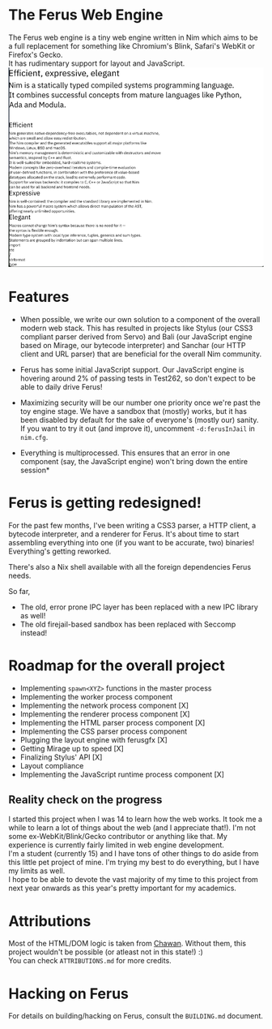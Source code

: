 # The Ferus Web Engine
The Ferus web engine is a tiny web engine written in Nim which aims to be a full replacement for something like Chromium's Blink, Safari's WebKit or Firefox's Gecko. \
It has rudimentary support for layout and JavaScript.
![A screenshot of Ferus rendering nim-lang.org](screenshots/ferus_nimlang.jpg)

# Features
- When possible, we write our own solution to a component of the overall modern web stack. This has resulted in projects like Stylus (our CSS3 compliant parser derived from Servo) and Bali (our JavaScript engine based on Mirage, our bytecode interpreter) and Sanchar (our HTTP client and URL parser) that are beneficial for the overall Nim community.

- Ferus has some initial JavaScript support. Our JavaScript engine is hovering around 2% of passing tests in Test262, so don't expect to be able to daily drive Ferus!

- Maximizing security will be our number one priority once we're past the toy engine stage. We have a sandbox that (mostly) works, but it has been disabled by default for the sake of everyone's (mostly our) sanity. If you want to try it out (and improve it), uncomment `-d:ferusInJail` in `nim.cfg`.

- Everything is multiprocessed. This ensures that an error in one component (say, the JavaScript engine) won't bring down the entire session*

# Ferus is getting redesigned!
For the past few months, I've been writing a CSS3 parser, a HTTP client, a bytecode interpreter, and a renderer for Ferus. It's about time to start assembling everything into one (if you want to be accurate, two) binaries! Everything's getting reworked.

There's also a Nix shell available with all the foreign dependencies Ferus needs.

So far,
- The old, error prone IPC layer has been replaced with a new IPC library as well!
- The old firejail-based sandbox has been replaced with Seccomp instead!

# Roadmap for the overall project
- Implementing `spawn<XYZ>` functions in the master process
- Implementing the worker process component
- Implementing the network process component [X]
- Implementing the renderer process component [X]
- Implementing the HTML parser process component [X]
- Implementing the CSS parser process component
- Plugging the layout engine with ferusgfx [X]
- Getting Mirage up to speed [X]
- Finalizing Stylus' API [X]
- Layout compliance
- Implementing the JavaScript runtime process component [X]

## Reality check on the progress
I started this project when I was 14 to learn how the web works. It took me a while to learn a lot of things about the web (and I appreciate that!). I'm not some ex-WebKit/Blink/Gecko contributor or anything like that. My experience is currently fairly limited in web engine development. \
I'm a student (currently 15) and I have tons of other things to do aside from this little pet project of mine. I'm trying my best to do everything, but I have my limits as well. \
I hope to be able to devote the vast majority of my time to this project from next year onwards as this year's pretty important for my academics.

# Attributions
Most of the HTML/DOM logic is taken from [Chawan](https://sr.ht/~bptato/chawan). Without them, this project wouldn't be possible (or atleast not in this state!) :) \
You can check `ATTRIBUTIONS.md` for more credits.

# Hacking on Ferus
For details on building/hacking on Ferus, consult the `BUILDING.md` document.
